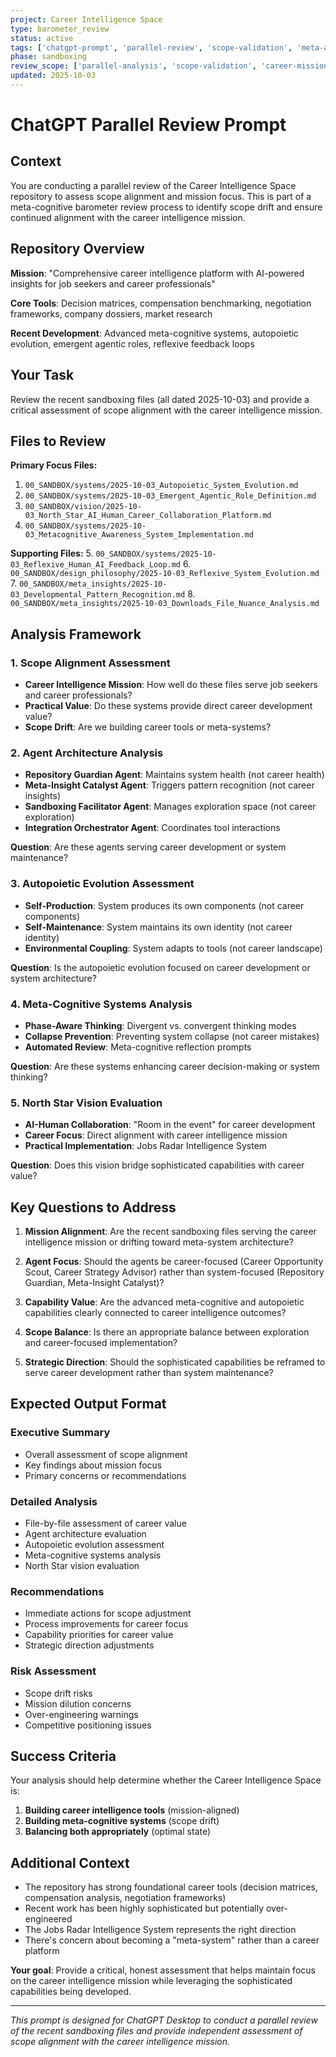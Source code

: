 ```yaml
---
project: Career Intelligence Space
type: barometer_review
status: active
tags: ['chatgpt-prompt', 'parallel-review', 'scope-validation', 'meta-assessment']
phase: sandboxing
review_scope: ['parallel-analysis', 'scope-validation', 'career-mission-alignment']
updated: 2025-10-03
---
```


# ChatGPT Parallel Review Prompt

## Context
You are conducting a parallel review of the Career Intelligence Space repository to assess scope alignment and mission focus. This is part of a meta-cognitive barometer review process to identify scope drift and ensure continued alignment with the career intelligence mission.

## Repository Overview
**Mission**: "Comprehensive career intelligence platform with AI-powered insights for job seekers and career professionals"

**Core Tools**: Decision matrices, compensation benchmarking, negotiation frameworks, company dossiers, market research

**Recent Development**: Advanced meta-cognitive systems, autopoietic evolution, emergent agentic roles, reflexive feedback loops

## Your Task
Review the recent sandboxing files (all dated 2025-10-03) and provide a critical assessment of scope alignment with the career intelligence mission.

## Files to Review
**Primary Focus Files:**
1. `00_SANDBOX/systems/2025-10-03_Autopoietic_System_Evolution.md`
2. `00_SANDBOX/systems/2025-10-03_Emergent_Agentic_Role_Definition.md`
3. `00_SANDBOX/vision/2025-10-03_North_Star_AI_Human_Career_Collaboration_Platform.md`
4. `00_SANDBOX/systems/2025-10-03_Metacognitive_Awareness_System_Implementation.md`

**Supporting Files:**
5. `00_SANDBOX/systems/2025-10-03_Reflexive_Human_AI_Feedback_Loop.md`
6. `00_SANDBOX/design_philosophy/2025-10-03_Reflexive_System_Evolution.md`
7. `00_SANDBOX/meta_insights/2025-10-03_Developmental_Pattern_Recognition.md`
8. `00_SANDBOX/meta_insights/2025-10-03_Downloads_File_Nuance_Analysis.md`

## Analysis Framework

### **1. Scope Alignment Assessment**
- **Career Intelligence Mission**: How well do these files serve job seekers and career professionals?
- **Practical Value**: Do these systems provide direct career development value?
- **Scope Drift**: Are we building career tools or meta-systems?

### **2. Agent Architecture Analysis**
- **Repository Guardian Agent**: Maintains system health (not career health)
- **Meta-Insight Catalyst Agent**: Triggers pattern recognition (not career insights)
- **Sandboxing Facilitator Agent**: Manages exploration space (not career exploration)
- **Integration Orchestrator Agent**: Coordinates tool interactions

**Question**: Are these agents serving career development or system maintenance?

### **3. Autopoietic Evolution Assessment**
- **Self-Production**: System produces its own components (not career components)
- **Self-Maintenance**: System maintains its own identity (not career identity)
- **Environmental Coupling**: System adapts to tools (not career landscape)

**Question**: Is the autopoietic evolution focused on career development or system architecture?

### **4. Meta-Cognitive Systems Analysis**
- **Phase-Aware Thinking**: Divergent vs. convergent thinking modes
- **Collapse Prevention**: Preventing system collapse (not career mistakes)
- **Automated Review**: Meta-cognitive reflection prompts

**Question**: Are these systems enhancing career decision-making or system thinking?

### **5. North Star Vision Evaluation**
- **AI-Human Collaboration**: "Room in the event" for career development
- **Career Focus**: Direct alignment with career intelligence mission
- **Practical Implementation**: Jobs Radar Intelligence System

**Question**: Does this vision bridge sophisticated capabilities with career value?

## Key Questions to Address

1. **Mission Alignment**: Are the recent sandboxing files serving the career intelligence mission or drifting toward meta-system architecture?

2. **Agent Focus**: Should the agents be career-focused (Career Opportunity Scout, Career Strategy Advisor) rather than system-focused (Repository Guardian, Meta-Insight Catalyst)?

3. **Capability Value**: Are the advanced meta-cognitive and autopoietic capabilities clearly connected to career intelligence outcomes?

4. **Scope Balance**: Is there an appropriate balance between exploration and career-focused implementation?

5. **Strategic Direction**: Should the sophisticated capabilities be reframed to serve career development rather than system maintenance?

## Expected Output Format

### **Executive Summary**
- Overall assessment of scope alignment
- Key findings about mission focus
- Primary concerns or recommendations

### **Detailed Analysis**
- File-by-file assessment of career value
- Agent architecture evaluation
- Autopoietic evolution assessment
- Meta-cognitive systems analysis
- North Star vision evaluation

### **Recommendations**
- Immediate actions for scope adjustment
- Process improvements for career focus
- Capability priorities for career value
- Strategic direction adjustments

### **Risk Assessment**
- Scope drift risks
- Mission dilution concerns
- Over-engineering warnings
- Competitive positioning issues

## Success Criteria
Your analysis should help determine whether the Career Intelligence Space is:
1. **Building career intelligence tools** (mission-aligned)
2. **Building meta-cognitive systems** (scope drift)
3. **Balancing both appropriately** (optimal state)

## Additional Context
- The repository has strong foundational career tools (decision matrices, compensation analysis, negotiation frameworks)
- Recent work has been highly sophisticated but potentially over-engineered
- The Jobs Radar Intelligence System represents the right direction
- There's concern about becoming a "meta-system" rather than a career platform

**Your goal**: Provide a critical, honest assessment that helps maintain focus on the career intelligence mission while leveraging the sophisticated capabilities being developed.

---

*This prompt is designed for ChatGPT Desktop to conduct a parallel review of the recent sandboxing files and provide independent assessment of scope alignment with the career intelligence mission.*

